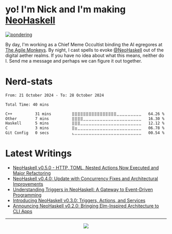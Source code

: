 # yo! I'm Nick and I'm making [NeoHaskell](https://neohaskell.org)

[![pondering](https://github.com/user-attachments/assets/ce28c27c-7177-4674-a629-46b3b42f0c53)](https://neohaskell.org)

By day, I'm working as a Chief Meme Occultist binding the AI egregores at [The Agile Monkeys](https://www.theagilemonkeys.com/). 
By night, I cast spells to evoke [@NeoHaskell](https://github.com/NeoHaskell) out of the digital aether realms. If you have no idea
about what this means, neither do I. Send me a message and perhaps we can figure it out together.

# Nerd-stats

<!--START_SECTION:waka-->

```txt
From: 21 October 2024 - To: 28 October 2024

Total Time: 40 mins

C++          31 mins         ⣿⣿⣿⣿⣿⣿⣿⣿⣿⣿⣿⣿⣿⣿⣿⣿⣀⣀⣀⣀⣀⣀⣀⣀⣀   64.26 %
Other        7 mins          ⣿⣿⣿⣿⣀⣀⣀⣀⣀⣀⣀⣀⣀⣀⣀⣀⣀⣀⣀⣀⣀⣀⣀⣀⣀   16.30 %
Haskell      5 mins          ⣿⣿⣿⣀⣀⣀⣀⣀⣀⣀⣀⣀⣀⣀⣀⣀⣀⣀⣀⣀⣀⣀⣀⣀⣀   12.12 %
C            3 mins          ⣿⣶⣀⣀⣀⣀⣀⣀⣀⣀⣀⣀⣀⣀⣀⣀⣀⣀⣀⣀⣀⣀⣀⣀⣀   06.78 %
Git Config   0 secs          ⣄⣀⣀⣀⣀⣀⣀⣀⣀⣀⣀⣀⣀⣀⣀⣀⣀⣀⣀⣀⣀⣀⣀⣀⣀   00.54 %
```

<!--END_SECTION:waka-->

# Latest Writings
<!-- BLOG-POST-LIST:START -->
- [NeoHaskell v0.5.0 - HTTP, TOML, Nested Actions Now Executed and Major Refactoring](https://dev.to/neohaskell/neohaskell-v050-http-toml-nested-actions-now-executed-and-major-refactoring-4cb6)
- [NeoHaskell v0.4.0: Update with Concurrency Fixes and Architectural Improvements](https://dev.to/neohaskell/neohaskell-v040-update-with-concurrency-fixes-and-architectural-improvements-267b)
- [Understanding Triggers in NeoHaskell: A Gateway to Event-Driven Programming](https://dev.to/neohaskell/understanding-triggers-in-neohaskell-a-gateway-to-event-driven-programming-49nb)
- [Introducing NeoHaskell v0.3.0: Triggers, Actions, and Services](https://dev.to/neohaskell/introducing-neohaskell-v030-triggers-actions-and-services-2ae)
- [Announcing NeoHaskell v0.2.0: Bringing Elm-Inspired Architecture to CLI Apps](https://dev.to/neohaskell/announcing-neohaskell-v020-bringing-elm-inspired-architecture-to-cli-apps-54db)
<!-- BLOG-POST-LIST:END -->

---

<div align="center">
<img src="https://komarev.com/ghpvc/?username=nickseagull&color=blueviolet&style=for-the-badge"/>
</div>
